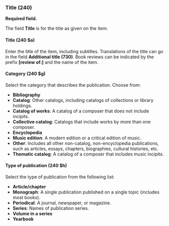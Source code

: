 ### Title (240)

**Required field.**

The field **Title** is for the title as given on the item.

#### Title (240 $a)

Enter the title of the item, including subtitles. Translations of the title can go in the field **Additional title (730)**. Book reviews can be indicated by the prefix **[review of:]** and the name of the item.

#### Category (240 $g)

Select the category that describes the publication. Choose from:

- **Bibliography**
- **Catalog**: Other catalogs, including catalogs of collections or library holdings.
- **Catalog of works**: A catalog of a composer that does not include incipits.
- **Collective catalog**: Catalogs that include works by more than one composer.
- **Encyclopedia**
- **Music edition**: A modern edition or a critical edition of music.
- **Other**: Includes all other non-catalog, non-encyclopedia publications, such as articles, essays, chapters, biographies, cultural histories, etc.
- **Thematic catalog**: A catalog of a composer that includes music incipits.

#### Type of publication (240 $h)

Select the type of publication from the following list:

- **Article/chapter**
- **Monograph**: A single publication published on a single topic (includes most books).
- **Periodical**: A journal, newspaper, or magazine.
- **Series**: Names of publication series.
- **Volume in a series**
- **Yearbook**
